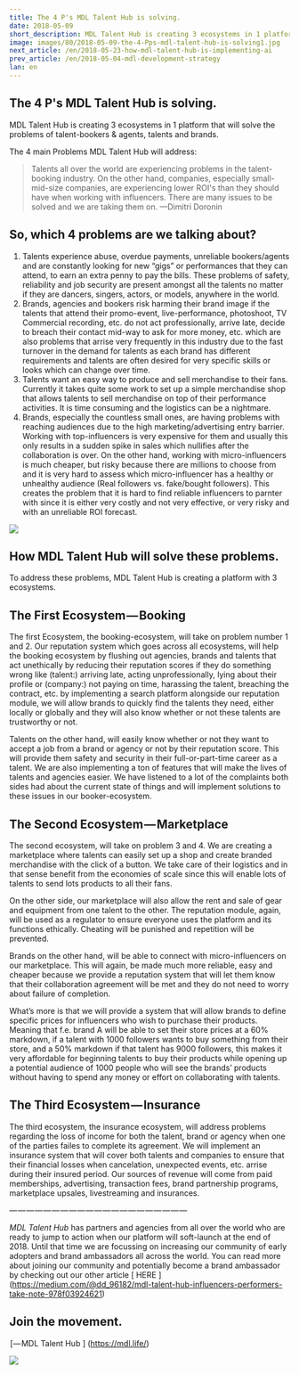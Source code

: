```yaml
---
title: The 4 P's MDL Talent Hub is solving.
date: 2018-05-09
short_description: MDL Talent Hub is creating 3 ecosystems in 1 platform that will solve the problems of talent-bookers & agents, talents and brands.
image: images/80/2018-05-09-the-4-Pps-mdl-talent-hub-is-solving1.jpg
next_article: /en/2018-05-23-how-mdl-talent-hub-is-implementing-ai
prev_article: /en/2018-05-04-mdl-development-strategy
lan: en
---
```




## The 4 P's MDL Talent Hub is solving.

MDL Talent Hub is creating 3 ecosystems in 1 platform that will solve the problems of talent-bookers & agents, talents and brands.

The 4 main Problems MDL Talent Hub will address:




>Talents all over the world are experiencing problems in the talent-booking industry. On the other hand, companies, especially small-mid-size companies, are experiencing lower ROI's than they should have when working with influencers. There are many issues to be solved and we are taking them on. —Dimitri Doronin


## So, which 4 problems are we talking about?

1. Talents experience abuse, overdue payments, unreliable bookers/agents and are constantly looking for new “gigs” or performances that they can attend, to earn an extra penny to pay the bills. These problems of safety, reliability and job security are present amongst all the talents no matter if they are dancers, singers, actors, or models, anywhere in the world.
2. Brands, agencies and bookers risk harming their brand image if the talents that attend their promo-event, live-performance, photoshoot, TV Commercial recording, etc. do not act professionally, arrive late, decide to breach their contact mid-way to ask for more money, etc. which are also problems that arrise very frequently in this industry due to the fast turnover in the demand for talents as each brand has different requirements and talents are often desired for very specific skills or looks 
which can change over time.
3. Talents want an easy way to produce and sell merchandise to their fans. Currently it takes quite some work to set up a simple merchandise shop that allows talents to sell merchandise on top of their performance activities. It is time consuming and the logistics can be a nightmare.
4. Brands, especially the countless small ones, are having problems with reaching audiences due to the high marketing/advertising entry barrier. Working with top-influencers is very expensive for them and usually this only results in a sudden spike in sales which nullifies after the collaboration is over. On the other hand, working with micro-influencers is much cheaper, but risky because there are millions to choose from and it is very hard to assess which micro-influencer has a healthy or unhealthy audience (Real followers vs. fake/bought followers). This creates the problem that it is hard to find reliable influencers to parnter with since it is either very costly and not very effective, or very risky and with an unreliable ROI forecast.

![](/images/80/2018-05-09-the-4-Pps-mdl-talent-hub-is-solving2.jpg)

## How MDL Talent Hub will solve these problems.

To address these problems, MDL Talent Hub is creating a platform with 3 ecosystems.

## The First Ecosystem — Booking

The first Ecosystem, the booking-ecosystem, will take on problem number 1 and 2. Our reputation system which goes across all ecosystems, will help the booking ecosystem by flushing out agencies, brands and talents that act unethically by reducing their reputation scores if they do something wrong like (talent:) arriving late, acting unprofessionally, lying about their profile or (company:) not paying on time, harassing the talent, breaching the contract, etc. by implementing a search platform alongside our reputation module, we will allow brands to quickly find the talents they need, either locally or globally and they will also know whether or not these talents are trustworthy or not.

Talents on the other hand, will easily know whether or not they want to accept a job from a brand or agency or not by their reputation score. This will provide them safety and security in their full-or-part-time career as a talent. We are also implementing a ton of features that will make the lives of talents and agencies easier. We have listened to a lot of the complaints both sides had about the current state of things and will implement solutions to these issues in our booker-ecosystem.

## The Second Ecosystem — Marketplace

The second ecosystem, will take on problem 3 and 4. We are creating a marketplace where talents can easily set up a shop and create branded merchandise with the click of a button. We take care of their logistics and in that sense benefit from the economies of scale since this will enable lots of talents to send lots products to all their fans.

On the other side, our marketplace will also allow the rent and sale of gear and equipment from one talent to the other. The reputation module, again, will be used as a regulator to ensure everyone uses the platform and its functions ethically. Cheating will be punished and repetition will be prevented.

Brands on the other hand, will be able to connect with micro-influencers on our marketplace. This will again, be made much more reliable, easy and cheaper because we provide a reputation system that will let them know that their collaboration agreement will be met and they do not need to worry about failure of completion.

What’s more is that we will provide a system that will allow brands to define specific prices for influencers who wish to purchase their products. Meaning that f.e. brand A will be able to set their store prices at a 60% markdown, if a talent with 1000 followers wants to buy something from their store, and a 50% markdown if that talent has 9000 followers, this makes it very affordable for beginning talents to buy their products while opening up a potential audience of 1000 people who will see the brands’ products without having to spend any money or effort on collaborating with talents.

## The Third Ecosystem — Insurance

The third ecosystem, the insurance ecosystem, will address problems regarding the loss of income for both the talent, brand or agency when one of the parties failes to complete its agreement. We will implement an insurance system that will cover both talents and companies to ensure that their financial losses when cancelation, unexpected events, etc. arrise during their insured period. Our sources of revenue will come from paid memberships, advertising, transaction fees, brand partnership programs, marketplace upsales, livestreaming and insurances.

— — — — — — — — — — — — — — — — — — — — —

*MDL Talent Hub* has partners and agencies from all over the world who are ready to jump to action when our platform will soft-launch at the end of 2018. Until that time we are focussing on increasing our community of early adopters and brand ambassadors all across the world. You can read more about joining our community and potentially become a brand ambassador by checking out our other article [ HERE ] (https://medium.com/@dd_96182/mdl-talent-hub-influencers-performers-take-note-978f03924621)

## Join the movement.

 [— MDL Talent Hub ] (https://mdl.life/)

![](/images/80/2018-05-09-the-4-Pps-mdl-talent-hub-is-solving3.png)